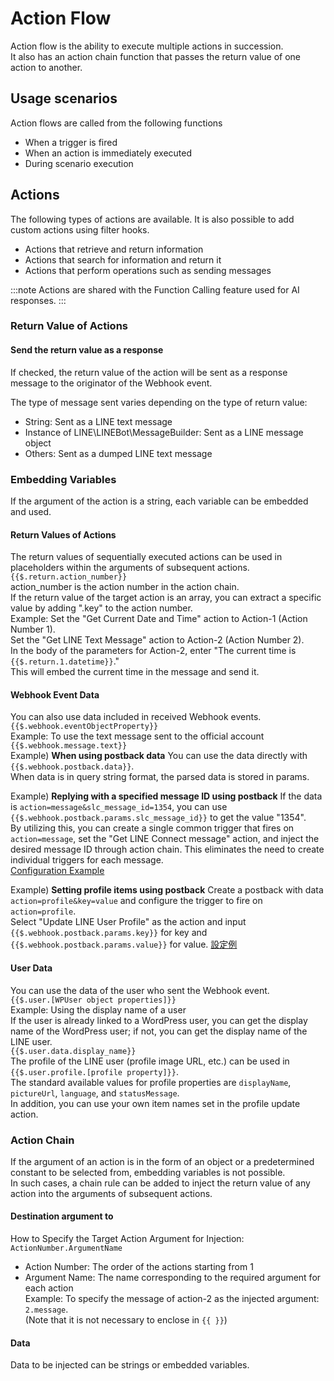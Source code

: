 # Action Flow
Action flow is the ability to execute multiple actions in succession.  
It also has an action chain function that passes the return value of one action to another.
## Usage scenarios
Action flows are called from the following functions
- When a trigger is fired
- When an action is immediately executed
- During scenario execution

## Actions
The following types of actions are available. It is also possible to add custom actions using filter hooks.
- Actions that retrieve and return information
- Actions that search for information and return it
- Actions that perform operations such as sending messages

:::note
Actions are shared with the Function Calling feature used for AI responses.
:::

### Return Value of Actions
#### Send the return value as a response
If checked, the return value of the action will be sent as a response message to the originator of the Webhook event.

The type of message sent varies depending on the type of return value:
- String: Sent as a LINE text message
- Instance of LINE\LINEBot\MessageBuilder: Sent as a LINE message object
- Others: Sent as a dumped LINE text message

### Embedding Variables
If the argument of the action is a string, each variable can be embedded and used.  

#### Return Values of Actions
The return values of sequentially executed actions can be used in placeholders within the arguments of subsequent actions.  
`{{$.return.action_number}}`  
action_number is the action number in the action chain.  
If the return value of the target action is an array, you can extract a specific value by adding ".key" to the action number.  
Example: Set the "Get Current Date and Time" action to Action-1 (Action Number 1).  
Set the "Get LINE Text Message" action to Action-2 (Action Number 2).  
In the body of the parameters for Action-2, enter "The current time is `{{$.return.1.datetime}}`."  
This will embed the current time in the message and send it.  

#### Webhook Event Data
You can also use data included in received Webhook events.  
`{{$.webhook.eventObjectProperty}}`  
Example: To use the text message sent to the official account  
`{{$.webhook.message.text}}`  
Example) **When using postback data**
You can use the data directly with `{{$.webhook.postback.data}}`.  
When data is in query string format, the parsed data is stored in params.  

Example) **Replying with a specified message ID using postback**
If the data is `action=message&slc_message_id=1354`, you can use `{{$.webhook.postback.params.slc_message_id}}` to get the value "1354".  
By utilizing this, you can create a single common trigger that fires on `action=message`, set the "Get LINE Connect message" action, and inject the desired message ID through action chain. This eliminates the need to create individual triggers for each message.  
[Configuration Example](/img/trigger/ex_postback_message.png)

Example) **Setting profile items using postback**
Create a postback with data `action=profile&key=value` and configure the trigger to fire on `action=profile`.  
Select "Update LINE User Profile" as the action and input `{{$.webhook.postback.params.key}}` for key and `{{$.webhook.postback.params.value}}` for value.
[設定例](/img/trigger/ex_postbak_update_profile.png)

#### User Data
You can use the data of the user who sent the Webhook event.  
`{{$.user.[WPUser object properties]}}`  
Example: Using the display name of a user  
 If the user is already linked to a WordPress user, you can get the display name of the WordPress user; if not, you can get the display name of the LINE user.  
`{{$.user.data.display_name}}`  
The profile of the LINE user (profile image URL, etc.) can be used in `{{$.user.profile.[profile property]}}`.  
The standard available values for profile properties are `displayName`, `pictureUrl`, `language`, and `statusMessage`.  
In addition, you can use your own item names set in the profile update action. 


### Action Chain
If the argument of an action is in the form of an object or a predetermined constant to be selected from, embedding variables is not possible.  
In such cases, a chain rule can be added to inject the return value of any action into the arguments of subsequent actions.  

#### Destination argument to
How to Specify the Target Action Argument for Injection: `ActionNumber.ArgumentName`  
- Action Number: The order of the actions starting from 1  
- Argument Name: The name corresponding to the required argument for each action  
Example: To specify the message of action-2 as the injected argument: `2.message`.  
(Note that it is not necessary to enclose in `{{ }}`)  

#### Data
Data to be injected can be strings or embedded variables.  